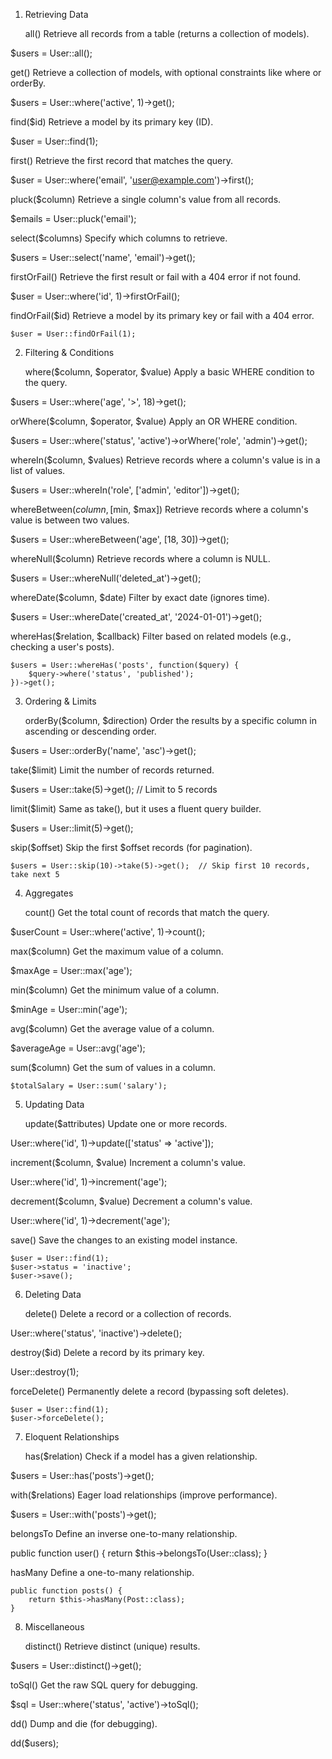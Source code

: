 1. Retrieving Data

    all()
    Retrieve all records from a table (returns a collection of models).

$users = User::all();

get()
Retrieve a collection of models, with optional constraints like where or orderBy.

$users = User::where('active', 1)->get();

find($id)
Retrieve a model by its primary key (ID).

$user = User::find(1);

first()
Retrieve the first record that matches the query.

$user = User::where('email', 'user@example.com')->first();

pluck($column)
Retrieve a single column's value from all records.

$emails = User::pluck('email');

select($columns)
Specify which columns to retrieve.

$users = User::select('name', 'email')->get();

firstOrFail()
Retrieve the first result or fail with a 404 error if not found.

$user = User::where('id', 1)->firstOrFail();

findOrFail($id)
Retrieve a model by its primary key or fail with a 404 error.

    $user = User::findOrFail(1);

2. Filtering & Conditions

    where($column, $operator, $value)
    Apply a basic WHERE condition to the query.

$users = User::where('age', '>', 18)->get();

orWhere($column, $operator, $value)
Apply an OR WHERE condition.

$users = User::where('status', 'active')->orWhere('role', 'admin')->get();

whereIn($column, $values)
Retrieve records where a column's value is in a list of values.

$users = User::whereIn('role', ['admin', 'editor'])->get();

whereBetween($column, [$min, $max])
Retrieve records where a column's value is between two values.

$users = User::whereBetween('age', [18, 30])->get();

whereNull($column)
Retrieve records where a column is NULL.

$users = User::whereNull('deleted_at')->get();

whereDate($column, $date)
Filter by exact date (ignores time).

$users = User::whereDate('created_at', '2024-01-01')->get();

whereHas($relation, $callback)
Filter based on related models (e.g., checking a user's posts).

    $users = User::whereHas('posts', function($query) {
        $query->where('status', 'published');
    })->get();

3. Ordering & Limits

    orderBy($column, $direction)
    Order the results by a specific column in ascending or descending order.

$users = User::orderBy('name', 'asc')->get();

take($limit)
Limit the number of records returned.

$users = User::take(5)->get();  // Limit to 5 records

limit($limit)
Same as take(), but it uses a fluent query builder.

$users = User::limit(5)->get();

skip($offset)
Skip the first $offset records (for pagination).

    $users = User::skip(10)->take(5)->get();  // Skip first 10 records, take next 5

4. Aggregates

    count()
    Get the total count of records that match the query.

$userCount = User::where('active', 1)->count();

max($column)
Get the maximum value of a column.

$maxAge = User::max('age');

min($column)
Get the minimum value of a column.

$minAge = User::min('age');

avg($column)
Get the average value of a column.

$averageAge = User::avg('age');

sum($column)
Get the sum of values in a column.

    $totalSalary = User::sum('salary');

5. Updating Data

    update($attributes)
    Update one or more records.

User::where('id', 1)->update(['status' => 'active']);

increment($column, $value)
Increment a column's value.

User::where('id', 1)->increment('age');

decrement($column, $value)
Decrement a column's value.

User::where('id', 1)->decrement('age');

save()
Save the changes to an existing model instance.

    $user = User::find(1);
    $user->status = 'inactive';
    $user->save();

6. Deleting Data

    delete()
    Delete a record or a collection of records.

User::where('status', 'inactive')->delete();

destroy($id)
Delete a record by its primary key.

User::destroy(1);

forceDelete()
Permanently delete a record (bypassing soft deletes).

    $user = User::find(1);
    $user->forceDelete();

7. Eloquent Relationships

    has($relation)
    Check if a model has a given relationship.

$users = User::has('posts')->get();

with($relations)
Eager load relationships (improve performance).

$users = User::with('posts')->get();

belongsTo
Define an inverse one-to-many relationship.

public function user() {
    return $this->belongsTo(User::class);
}

hasMany
Define a one-to-many relationship.

    public function posts() {
        return $this->hasMany(Post::class);
    }

8. Miscellaneous

    distinct()
    Retrieve distinct (unique) results.

$users = User::distinct()->get();

toSql()
Get the raw SQL query for debugging.

$sql = User::where('status', 'active')->toSql();

dd()
Dump and die (for debugging).

dd($users);
